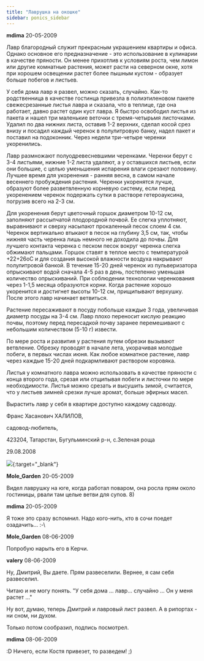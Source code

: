 ```yaml
---
title: "Лаврушка на окошке"
sidebar: ponics_sidebar
---
```


**mdima** 20-05-2009

Лавр благородный служит прекрасным украшением квартиры и офиса. Однако основное его предназначение - это использование в кулинарии в качестве пряности. Он менее прихотлив к условиям роста, чем лимон или другие комнатные растения, может расти на северном окне, хотя при хорошем освещении растет более пышным кустом - образует больше побегов и листьев.

У себя дома лавр я развел, можно сказать, случайно. Как-то родственница в качестве гостинца привезла в полиэтиленовом пакете свежесрезанные листья лавра и сказала, что в теплице, где она работает, давно растет один куст лавра. Я быстро освободил листья из пакета и нашел три маленькие веточки с тремя-четырьмя листочками. Удалил по два нижних листа, оставив 1-2 верхних, сделал косой срез внизу и посадил каждый черенок в полулитровую банку, надел пакет и поставил на подоконник. Через недели три-четыре черенки укоренились.

Лавр размножают полуодревесневшими черенками. Черенки берут с 3-4 листьями, нижние 1-2 листа удаляют, а у оставшихся листьев, если они большие, с целью уменьшения испарения влаги срезают половину. Лучшее время для укоренения - ранняя весна, в самом начале весеннего пробуждения растения. Черенки укоренятся лучше, образуют более разветвленную корневую систему, если перед укоренением черенок подержать сутки в растворе гетероауксина, погрузив всего на 2-3 см.

Для укоренения берут цветочный горшок диаметром 10-12 см, заполняют рассыпчатой плодородной почвой. Ее слегка уплотняют, выравнивают и сверху насыпают прокаленный песок слоем 4 см. Черенок вертикально втыкают в песок на глубину 3,5 см, так, чтобы нижняя часть черенка лишь немного не доходила до почвы. Для лучшего контакта черенка с песком песок вокруг черенка слегка обжимают пальцами. Горшок ставят в теплое место с температурой +22+26оС и для создания высокой влажности воздуха накрывают полулитровой банкой. В течение 15-20 дней черенок из пульверизатора опрыскивают водой сначала 4-5 раз в день, постепенно уменьшая количество опрыскиваний. При соблюдении технологии черенкования через 1-1,5 месяца образуются корни. Когда растение хорошо укоренится и достигнет высоты 10-12 см, прищипывают верхушку. После этого лавр начинает ветвиться.

Растение пересаживают в посуду побольше каждые 3 года, увеличивая диаметр посуды на 3-4 см. Лавр плохо переносит кислую реакцию почвы, поэтому перед пересадкой почву заранее перемешивают с небольшим количеством (5-10 г) извести.

По мере роста и развития у растения путем обрезки вызывают ветвление. Обрезку проводят в начале лета, укорачивая молодые побеги, в первых числах июня. Как любое комнатное растение, лавр через каждые 15-20 дней подкармливают раствором коровяка. 

Листья у комнатного лавра можно использовать в качестве пряности с конца второго года, срезая или отщипывая побеги и листочки по мере необходимости. Листья можно срезать и высушить зимой, считается, что у листьев зимней срезки лучше аромат, больше эфирных масел.

Вырастить лавр у себя в квартире доступно каждому садоводу.

Франс Хасанович ХАЛИЛОВ,

садовод-любитель,

423204, Татарстан, Бугульминский р-н, с.Зеленая роща

29.08.2008

[![](http://www.postimage.org/PqfjmRi.jpg)](http://www.postimage.org/PqfjmRi.jpg){:target="_blank"}


**Mole_Garden** 20-05-2009

Видел лаврушку на юге, когда работал поваром, она росла прям около гостиницы, рвали там целые ветви для супов. 8)


**mdima** 20-05-2009

Я тоже это сразу вспомнил. Надо кого-нить, кто в сочи поедет озадачить... :-\


**Mole_Garden** 08-06-2009

Попробую нарыть его в Керчи.


**valery** 08-06-2009

Ну, Дмитрий, Вы даете. Прям развеселили. Вернее, я сам себя развеселил.

Читаю и не могу понять. "У себя дома ... лавр... случайно ... Он у меня растет ..."

Ну вот, думаю, теперь Дмитрий и лавровый лист развел. А в рипортах - ни сном, ни духом.

Только потом сообразил, подпись посмотрел.


**mdima** 08-06-2009

 :D &#1053;&#1080;&#1095;&#1077;&#1075;&#1086;, &#1077;&#1089;&#1083;&#1080; &#1050;&#1086;&#1089;&#1090;&#1103; &#1087;&#1088;&#1080;&#1074;&#1077;&#1079;&#1077;&#1090;, &#1090;&#1086; &#1088;&#1072;&#1079;&#1074;&#1077;&#1076;&#1077;&#1084;! ;)


